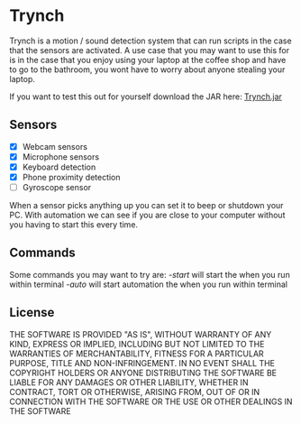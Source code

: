 Trynch
========

Trynch is a motion / sound detection system that can run scripts in the case that the sensors are activated. A use case that you may want to use this for is in the case that you enjoy using your laptop at the coffee shop and have to go to the bathroom, you wont have to worry about anyone stealing your laptop.

If you want to test this out for yourself download the JAR here: [Trynch.jar](https://github.com/DrBrad/Trynch/blob/main/out/artifacts/Trynch_jar/Trynch.jar?raw=true)


Sensors
-----
- [x] Webcam sensors
- [x] Microphone sensors
- [x] Keyboard detection
- [x] Phone proximity detection
- [ ] Gyroscope sensor

When a sensor picks anything up you can set it to beep or shutdown your PC. With automation we can see if you are close to your computer without you having to start this every time.

Commands
-----
Some commands you may want to try are:
*-start* will start the when you run within terminal
*-auto* will start automation the when you run within terminal

License
-----------
THE SOFTWARE IS PROVIDED "AS IS", WITHOUT WARRANTY OF ANY KIND, EXPRESS OR IMPLIED, INCLUDING BUT NOT LIMITED TO THE WARRANTIES OF MERCHANTABILITY, FITNESS FOR A PARTICULAR PURPOSE, TITLE AND NON-INFRINGEMENT. IN NO EVENT SHALL THE COPYRIGHT HOLDERS OR ANYONE DISTRIBUTING THE SOFTWARE BE LIABLE FOR ANY DAMAGES OR OTHER LIABILITY, WHETHER IN CONTRACT, TORT OR OTHERWISE, ARISING FROM, OUT OF OR IN CONNECTION WITH THE SOFTWARE OR THE USE OR OTHER DEALINGS IN THE SOFTWARE
